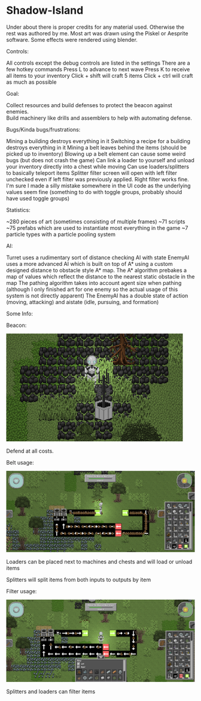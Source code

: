 # Shadow-Island

Under about there is proper credits for any material used.  Otherwise the rest was authored by me.  Most art was drawn using the Piskel or Aesprite software.
Some effects were rendered using blender.

Controls:

All controls except the debug controls are listed in the settings
There are a few hotkey commands
Press L to advance to next wave
Press K to receive all items to your inventory
Click + shift will craft 5 items
Click + ctrl will craft as much as possible

Goal:

Collect resources and build defenses to protect the beacon against enemies.  
Build machinery like drills and assemblers to help with automating defense.

Bugs/Kinda bugs/frustrations:

Mining a building destroys everything in it
Switching a recipe for a building destroys everything in it
Mining a belt leaves behind the items (should be picked up to inventory)
Blowing up a belt element can cause some weird bugs (but does not crash the game)
Can link a loader to yourself and unload your inventory directly into a chest while moving
Can use loaders/splitters to basically teleport items
Splitter filter screen will open with left filter unchecked even if left filter was previously applied.  Right filter works fine.  I'm sure I made a silly mistake somewhere in the UI code as the underlying values seem fine (something to do with toggle groups, probably should have used toggle groups)

Statistics:

~280 pieces of art (sometimes consisting of multiple frames)
~71 scripts
~75 prefabs which are used to instantiate most everything in the game
~7 particle types with a particle pooling system

AI:

Turret uses a rudimentary sort of distance checking AI with state
EnemyAI uses a more advanced AI which is built on top of A* using a custom designed distance to obstacle style A* map.
  The A* algorithm prebakes a map of values which reflect the distance to the nearest static obstacle in the map
  The pathing algorithm takes into account agent size when pathing (although I only finished art for one enemy so the actual usage of this system is not directly apparent)
  The EnemyAI has a double state of action (moving, attacking) and aistate (idle, pursuing, and formation)
  
Some Info:

Beacon:

![alt text](https://github.com/dionvc/Shadow-Island/blob/main/beacon.PNG?raw=true)

Defend at all costs.

Belt usage:

![alt text](https://github.com/dionvc/Shadow-Island/blob/main/beltusage.PNG?raw=true)

Loaders can be placed next to machines and chests and will load or unload items

Splitters will split items from both inputs to outputs by item

Filter usage:

![alt text](https://github.com/dionvc/Shadow-Island/blob/main/filterusage.PNG?raw=true)

Splitters and loaders can filter items
